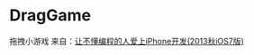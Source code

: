 DragGame
========

拖拽小游戏
来自：[让不懂编程的人爱上iPhone开发(2013秋iOS7版)](http://blog.sina.com.cn/s/blog_4b55f6860101k592.html)<br />
